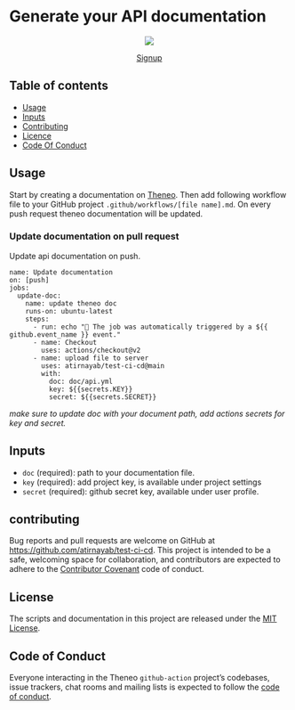 # Generate your API documentation

<p align="center"><img src='https://app-staging.theneo.io/icons/logo-main.svg' /></p>
<p align='center'><a href='https://app-staging.theneo.io/signup'>Signup</a></p>

## Table of contents
* [Usage](#usage)
* [Inputs](#inputs)
* [Contributing](#table-of-contents) 
* [Licence](#table-of-contents) 
* [Code Of Conduct](#table-of-contents)

## Usage
Start by creating a documentation on [Theneo](https://app-staging.theneo.io/). Then add following workflow file to your GitHub project `.github/workflows/[file name].md`. On every push request theneo documentation will be updated.

### Update documentation on pull request
Update api documentation on push.

```
name: Update documentation
on: [push]
jobs:
  update-doc:
    name: update theneo doc
    runs-on: ubuntu-latest
    steps:
      - run: echo "🎉 The job was automatically triggered by a ${{ github.event_name }} event."
      - name: Checkout
        uses: actions/checkout@v2
      - name: upload file to server
        uses: atirnayab/test-ci-cd@main
        with:
          doc: doc/api.yml
          key: ${{secrets.KEY}}
          secret: ${{secrets.SECRET}}
```
_make sure to update doc with your document path, add actions secrets for key and secret._

## Inputs
* `doc` (required): path to your documentation file.
* `key` (required): add project key, is available under project settings
* `secret` (required): github secret key, available under user profile.

## contributing
Bug reports and pull requests are welcome on GitHub at https://github.com/atirnayab/test-ci-cd. This project is intended to be a safe, welcoming space for collaboration, and contributors are expected to adhere to the [Contributor Covenant](http://contributor-covenant.org/) code of conduct.

## License
The scripts and documentation in this project are released under the [MIT License](https://github.com/bump-sh/github-action/blob/master/LICENSE).

## Code of Conduct
Everyone interacting in the Theneo `github-action` project’s codebases, issue trackers, chat rooms and mailing lists is expected to follow the [code of conduct]().
